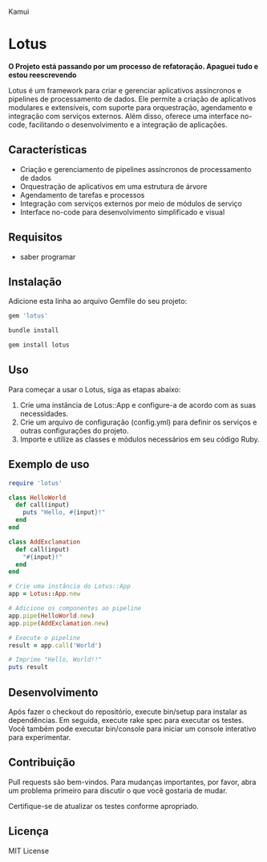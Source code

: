 
Kamui
# Lotus
**O Projeto está passando por um processo de refatoração. Apaguei tudo e estou reescrevendo**

Lotus é um framework para criar e gerenciar aplicativos assíncronos e pipelines de processamento de dados. Ele permite a criação de aplicativos modulares e extensíveis, com suporte para orquestração, agendamento e integração com serviços externos. Além disso, oferece uma interface no-code, facilitando o desenvolvimento e a integração de aplicações.

## Características

- Criação e gerenciamento de pipelines assíncronos de processamento de dados
- Orquestração de aplicativos em uma estrutura de árvore
- Agendamento de tarefas e processos
- Integração com serviços externos por meio de módulos de serviço
- Interface no-code para desenvolvimento simplificado e visual

## Requisitos
- saber programar


## Instalação

Adicione esta linha ao arquivo Gemfile do seu projeto:
```ruby
gem 'lotus'
```

```bash
bundle install
```

```bash
gem install lotus
```

## Uso
Para começar a usar o Lotus, siga as etapas abaixo:
1. Crie uma instância de Lotus::App e configure-a de acordo com as suas necessidades.
2. Crie um arquivo de configuração (config.yml) para definir os serviços e outras configurações do projeto.
3. Importe e utilize as classes e módulos necessários em seu código Ruby.


## Exemplo de uso
```ruby
require 'lotus'

class HelloWorld
  def call(input)
    puts "Hello, #{input}!"
  end
end

class AddExclamation
  def call(input)
    "#{input}!"
  end
end

# Crie uma instância do Lotus::App
app = Lotus::App.new

# Adicione os componentes ao pipeline
app.pipe(HelloWorld.new)
app.pipe(AddExclamation.new)

# Execute o pipeline
result = app.call('World')

# Imprime "Hello, World!!"
puts result
```

## Desenvolvimento
Após fazer o checkout do repositório, execute bin/setup para instalar as dependências. Em seguida, execute rake spec para executar os testes. Você também pode executar bin/console para iniciar um console interativo para experimentar.

## Contribuição
Pull requests são bem-vindos. Para mudanças importantes, por favor, abra um problema primeiro para discutir o que você gostaria de mudar.

Certifique-se de atualizar os testes conforme apropriado.

## Licença
MIT License